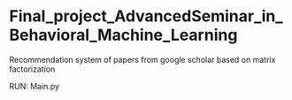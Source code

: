 # Final_project_AdvancedSeminar_in_Behavioral_Machine_Learning
Recommendation system of papers from google scholar based on matrix factorization

RUN: Main.py
